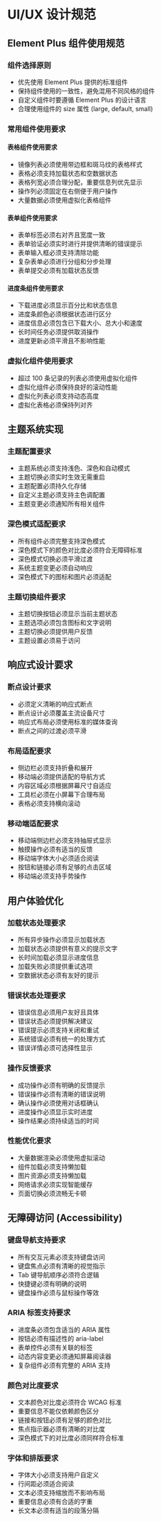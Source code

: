# UI/UX 设计规范

## Element Plus 组件使用规范

### 组件选择原则

- 优先使用 Element Plus 提供的标准组件
- 保持组件使用的一致性，避免混用不同风格的组件
- 自定义组件时要遵循 Element Plus 的设计语言
- 合理使用组件的 size 属性 (large, default, small)

### 常用组件使用要求

#### 表格组件使用要求

- 镜像列表必须使用带边框和斑马纹的表格样式
- 表格必须支持加载状态和空数据状态
- 表格列宽必须合理分配，重要信息列优先显示
- 操作列必须固定在右侧便于用户操作
- 大量数据必须使用虚拟化表格组件

#### 表单组件使用要求

- 表单标签必须右对齐且宽度一致
- 表单验证必须实时进行并提供清晰的错误提示
- 表单输入框必须支持清除功能
- 复杂表单必须进行分组和分步处理
- 表单提交必须有加载状态反馈

#### 进度条组件使用要求

- 下载进度必须显示百分比和状态信息
- 进度条颜色必须根据状态进行区分
- 进度信息必须包含已下载大小、总大小和速度
- 长时间任务必须提供取消操作
- 进度更新必须平滑且不影响性能

### 虚拟化组件使用要求

- 超过 100 条记录的列表必须使用虚拟化组件
- 虚拟化组件必须保持良好的滚动性能
- 虚拟化列表必须支持动态高度
- 虚拟化表格必须保持列对齐

## 主题系统实现

### 主题配置要求

- 主题系统必须支持浅色、深色和自动模式
- 主题切换必须实时生效无需重启
- 主题配置必须持久化存储
- 自定义主题必须支持主色调配置
- 主题变更必须通知所有相关组件

### 深色模式适配要求

- 所有组件必须完整支持深色模式
- 深色模式下的颜色对比度必须符合无障碍标准
- 深色模式切换必须平滑过渡
- 系统主题变更必须自动响应
- 深色模式下的图标和图片必须适配

### 主题切换组件要求

- 主题切换按钮必须显示当前主题状态
- 主题选项必须包含图标和文字说明
- 主题切换必须提供用户反馈
- 主题设置必须易于访问

## 响应式设计要求

### 断点设计要求

- 必须定义清晰的响应式断点
- 断点设计必须覆盖主流设备尺寸
- 响应式布局必须使用标准的媒体查询
- 断点之间的过渡必须平滑

### 布局适配要求

- 侧边栏必须支持折叠和展开
- 移动端必须提供适配的导航方式
- 内容区域必须根据屏幕尺寸自适应
- 工具栏必须在小屏幕下合理布局
- 表格必须支持横向滚动

### 移动端适配要求

- 移动端侧边栏必须支持抽屉式显示
- 触摸操作必须有适当的反馈
- 移动端字体大小必须适合阅读
- 按钮和链接必须有足够的点击区域
- 移动端必须支持手势操作

## 用户体验优化

### 加载状态处理要求

- 所有异步操作必须显示加载状态
- 加载状态必须提供有意义的提示文字
- 长时间加载必须显示进度信息
- 加载失败必须提供重试选项
- 空数据状态必须有友好的提示

### 错误状态处理要求

- 错误信息必须用户友好且具体
- 错误状态必须提供解决建议
- 错误提示必须支持关闭和重试
- 系统错误必须有统一的处理方式
- 错误详情必须可选择性显示

### 操作反馈要求

- 成功操作必须有明确的反馈提示
- 错误操作必须有清晰的错误说明
- 确认操作必须使用对话框确认
- 进度操作必须显示实时进度
- 操作结果必须持续适当的时间

### 性能优化要求

- 大量数据渲染必须使用虚拟滚动
- 组件加载必须支持懒加载
- 图片资源必须支持懒加载
- 网络请求必须实现智能缓存
- 页面切换必须流畅无卡顿

## 无障碍访问 (Accessibility)

### 键盘导航支持要求

- 所有交互元素必须支持键盘访问
- 键盘焦点必须有清晰的视觉指示
- Tab 键导航顺序必须符合逻辑
- 快捷键必须有明确的说明
- 键盘操作必须与鼠标操作等效

### ARIA 标签支持要求

- 进度条必须包含适当的 ARIA 属性
- 按钮必须有描述性的 aria-label
- 表单控件必须有关联的标签
- 动态内容变更必须通知屏幕阅读器
- 复杂组件必须有完整的 ARIA 支持

### 颜色对比度要求

- 文本颜色对比度必须符合 WCAG 标准
- 重要信息不能仅依赖颜色区分
- 链接和按钮必须有足够的颜色对比
- 焦点指示器必须有清晰的对比度
- 深色模式下的对比度必须同样符合标准

### 字体和排版要求

- 字体大小必须支持用户自定义
- 行间距必须适合阅读
- 文本必须支持缩放而不影响布局
- 重要信息必须有合适的字重
- 长文本必须有适当的段落分隔
